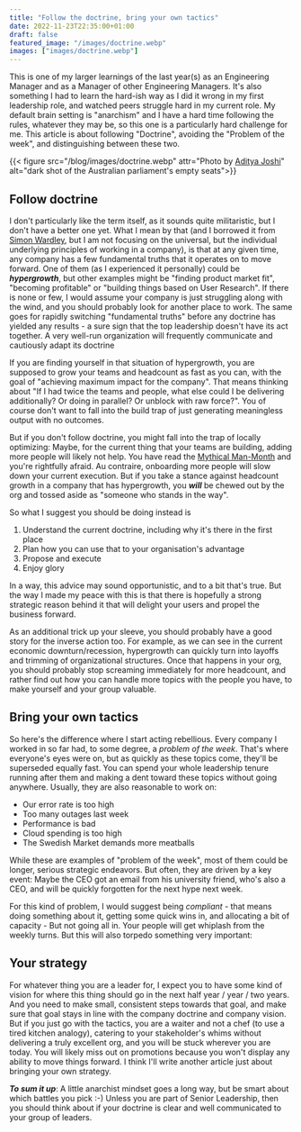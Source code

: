 ```yaml
---
title: "Follow the doctrine, bring your own tactics"
date: 2022-11-23T22:35:00+01:00
draft: false
featured_image: "/images/doctrine.webp"
images: ["images/doctrine.webp"]
---
```


This is one of my larger learnings of the last year(s) as an Engineering Manager and as a Manager of other Engineering Managers. It's also something I had to learn the hard-ish way as I did it wrong in my first leadership role, and watched peers struggle hard in my current role. My default brain setting is "anarchism" and I have a hard time following the rules, whatever they may be, so this one is a particularly hard challenge for me. This article is about following "Doctrine", avoiding the "Problem of the week", and distinguishing between these two. 


{{< figure src="/blog/images/doctrine.webp" attr="Photo by [Aditya Joshi](https://unsplash.com/@adijoshi11)" alt="dark shot of the Australian parliament's empty seats">}}


## Follow doctrine

I don't particularly like the term itself, as it sounds quite militaristic, but I don't have a better one yet. What I mean by that (and I borrowed it from [Simon Wardley](https://www.wardleymaps.com/doctrine), but I am not focusing on the universal, but the individual underlying principles of working in a company), is that at any given time, any company has a few fundamental truths that it operates on to move forward. One of them (as I experienced it personally) could be ***hypergrowth***, but other examples might be "finding product market fit", "becoming profitable" or "building things based on User Research". If there is none or few, I would assume your company is just struggling along with the wind, and you should probably look for another place to work. The same goes for rapidly switching "fundamental truths" before any doctrine has yielded any results - a sure sign that the top leadership doesn't have its act together. A very well-run organization will frequently communicate and cautiously adapt its doctrine

If you are finding yourself in that situation of hypergrowth, you are supposed to grow your teams and headcount as fast as you can, with the goal of "achieving maximum impact for the company". That means thinking about "If I had twice the teams and people, what else could I be delivering additionally? Or doing in parallel? Or unblock with raw force?". You of course don't want to fall into the build trap of just generating meaningless output with no outcomes. 

But if you don't follow doctrine, you might fall into the trap of locally optimizing: Maybe, for the current thing that your teams are building, adding more people will likely not help. You have read the [Mythical Man-Month](https://www.amazon.de/Mythical-Man-Month-Essays-Software-Engineering/dp/0201835959/) and you're rightfully afraid. Au contraire, onboarding more people will slow down your current execution. But if you take a stance against headcount growth in a company that has hypergrowth, you ***will*** be chewed out by the org and tossed aside as "someone who stands in the way". 

So what I suggest you should be doing instead is 
1. Understand the current doctrine, including why it's there in the first place
2. Plan how you can use that to your organisation's advantage
3. Propose and execute
4. Enjoy glory

In a way, this advice may sound opportunistic, and to a bit that's true. But the way I made my peace with this is that there is hopefully a strong strategic reason behind it that will delight your users and propel the business forward.

As an additional trick up your sleeve, you should probably have a good story for the inverse action too. For example, as we can see in the current economic downturn/recession, hypergrowth can quickly turn into layoffs and trimming of organizational structures. Once that happens in your org, you should probably stop screaming immediately for more headcount, and rather find out how you can handle more topics with the people you have, to make yourself and your group valuable.

## Bring your own tactics

So here's the difference where I start acting rebellious. Every company I worked in so far had, to some degree, a *problem of the week*. That's where everyone's eyes were on, but as quickly as these topics come, they'll be superseded equally fast. You can spend your whole leadership tenure running after them and making a dent toward these topics without going anywhere. Usually, they are also reasonable to work on: 

* Our error rate is too high
* Too many outages last week
* Performance is bad
* Cloud spending is too high
* The Swedish Market demands more meatballs

While these are examples of "problem of the week", most of them could be longer, serious strategic endeavors. But often, they are driven by a key event: Maybe the CEO got an email from his university friend, who's also a CEO, and will be quickly forgotten for the next hype next week.

For this kind of problem, I would suggest being _compliant_ - that means doing something about it, getting some quick wins in, and allocating a bit of capacity - But not going all in. Your people will get whiplash from the weekly turns. But this will also torpedo something very important: 

## Your strategy

For whatever thing you are a leader for, I expect you to have some kind of vision for where this thing should go in the next half year / year / two years. And you need to make small, consistent steps towards that goal, and make sure that goal stays in line with the company doctrine and company vision. But if you just go with the tactics, you are a waiter and not a chef (to use a tired kitchen analogy), catering to your stakeholder's whims without delivering a truly excellent org, and you will be stuck wherever you are today. You will likely miss out on promotions because you won't display any ability to move things forward. I think I'll write another article just about bringing your own strategy.

***To sum it up***: A little anarchist mindset goes a long way, but be smart about which battles you pick :-) Unless you are part of Senior Leadership, then you should think about if your doctrine is clear and well communicated to your group of leaders.